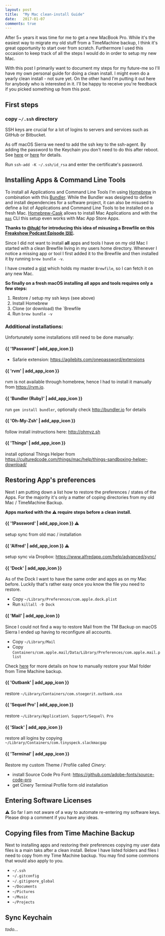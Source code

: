 ```yaml
---
layout: post
title:  "My Mac clean-install Guide"
date:   2017-01-07
comments: true
---
```


After 5+ years it was time for me to get a new MacBook Pro. While it's the easiest way to migrate my old stuff from a TimeMachine backup, I think it's great opportunity to start over from scratch. Furthermore I used this occasion to keep track of all the steps I would do in order to setup my new Mac. 

With this post I primarily want to document my steps for my future-me so I'll have my own personal guide for doing a clean install. I might even do a yearly clean install - not sure yet. On the other hand I'm putting it out here for anybody who is interested in it. I'll be happy to receive you're feedback if you picked something up from this post.  


## First steps 

### copy `~/.ssh` directory 

SSH keys are crucial for a lot of logins to servers and services such as GitHub or Bitbucket. 

As off macOS Sierra we need to add the ssh key to the ssh-agent. By adding the password to the Keychain you don't need to do this after reboot. See [here](http://apple.stackexchange.com/a/250572) or [here](http://unix.stackexchange.com/a/140077) for details. 

Run `ssh-add -K ~/.ssh/id_rsa` and enter the certificate's password. 


## Installing Apps & Command Line Tools

To install all Applications and Command Line Tools I'm using [Homebrew](http://brew.sh) in combination with this [Bundler](https://github.com/Homebrew/homebrew-bundle). While the Bundler was designed to define and install dependencies for a software project, it can also be misused to define a list of Applications and Command Line Tools to be installed on a fresh Mac. [Homebrew-Cask](https://github.com/caskroom/homebrew-cask) allows to install Mac Applications and with the [`mas`](https://github.com/mas-cli/mas) CLI this setup even works with Mac App Store Apps. 

**Thanks to [@hukl](https://twitter.com/hukl) for introducing this idea of misusing a Brewfile on this [Freakshow Podcast Episode 🇩🇪](https://freakshow.fm/fs174-legacy-keystroke-importer#t=2:37:54.106).**

Since I did not want to install **all** apps and tools I have on my old Mac I started with a clean Brewfile living in my users home directory. Whenever I notice a missing app or tool I first added it to the Brewfile and then installed it by running `brew bundle -v`. 

I have created a [gist](https://gist.github.com/martnst/ed66ff9f5ac73878254ab4b2ff470462) which holds my master `Brewfile`, so I can fetch it on any new Mac. 

**So finally on a fresh macOS installing all apps and tools requires only a few steps:**

1. Restore / setup my ssh keys (see above)
2. Install Homebrew
3. Clone (or download) the `Brewfile 
4. Run `brew bundle -v`

### Additional installations: 

Unfortunately some installations still need to be done manually: 

#### {{ '1Password' | add_app_icon }}
- Safarie extension: <https://agilebits.com/onepassword/extensions>

#### {{ 'rvm' | add_app_icon }}
rvm is not available through homebrew, hence I had to install it manually from <https://rvm.io>.

#### {{ 'Bundler (Ruby)' | add_app_icon }}
run `gem install bundler`, optionally check <http://bundler.io> for details

#### {{ 'Oh-My-Zsh' | add_app_icon }}
follow install instructions here: <http://ohmyz.sh>

#### {{ 'Things' | add_app_icon }}
install optional Things Helper from <https://culturedcode.com/things/mac/help/things-sandboxing-helper-download/>


## Restoring App's preferences 

Next I am putting down a list how to restore the preferences / states of the Apps. For the majority it's only a matter of coping directories from my old Mac / TimeMachine Backup. 

**Apps marked with the ⚠️ require steps before a clean install.**

#### {{ '1Password' | add_app_icon }} ⚠️ 
setup sync from old mac / installation

#### {{ 'Alfred' | add_app_icon }} ⚠️ 
setup sync via Dropbox: <https://www.alfredapp.com/help/advanced/sync/>

#### {{ 'Dock' | add_app_icon }}
As of the Dock I want to have the same order and apps as on my Mac before. Luckily that's rather easy once you know the file you need to restore. 

- Copy `~/Library/Preferences/com.apple.dock.plist`
- Run `killall -9 Dock`

#### {{ 'Mail' | add_app_icon }}

Since I could not find a way to restore Mail from the TM Backup on macOS Sierra I ended up having to reconfigure all accounts. 

- Copy `~/Library/Mail` 
- Copy `Containers/com.apple.mail/Data/Library/Preferences/com.apple.mail.plist`

Check [here](https://www.macissues.com/2014/12/07/how-to-manually-restore-your-mail-folder-from-time-machine/) for more details on how to manually restore your Mail folder from Time Machine backup.




#### {{ 'Outbank' | add_app_icon }}
restore `~/Library/Containers/com.stoegerit.outbank.osx`

#### {{ 'Sequel Pro' | add_app_icon }}
restore `~/Library/Application\ Support/Sequel\ Pro`

#### {{ 'Slack' | add_app_icon }}
restore all logins by copying `~/Library/Containers/com.tinyspeck.slackmacgap`

#### {{ 'Terminal' | add_app_icon }}
Restore my custom Theme / Profile called *Cinery*:
    
- install Source Code Pro Font: <https://github.com/adobe-fonts/source-code-pro>
- get Cinery Terminal Profile form old installation


## Entering Software Licenses

⚠️ So far I am not aware of a way to automate re-entering my software keys. Please drop a comment if you have any ideas. 

## Copying files from Time Machine Backup 

Next to installing apps and restoring their preferences copying my user data files is a main taks after a clean install. Below I have listed folders and files I need to copy from my Time Machine backup. You may find some commons that would also apply to you. 

- `~/.ssh`
- `~/.gitconfig`
- `~/.gitignore_global`
- `~/Documents`
- `~/Pictures`
- `~/Music`
- `~/Projects`

## Sync Keychain

*todo…*

